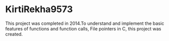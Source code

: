 # KirtiRekha9573
This project was completed in 2014.To understand and implement the basic features of functions and function calls, File pointers in C, this project was created.
